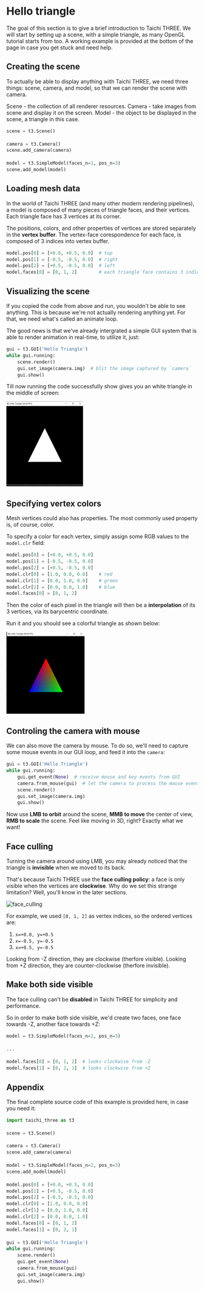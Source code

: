 # Hello triangle

The goal of this section is to give a brief introduction to Taichi THREE. We will start by setting up a scene, with a simple triangle, as many OpenGL tutorial starts from too.
A working example is provided at the bottom of the page in case you get stuck and need help.

## Creating the scene

To actually be able to display anything with Taichi THREE, we need three things: scene, camera, and model, so that we can render the scene with camera.

Scene - the collection of all renderer resources.
Camera - take images from scene and display it on the screen.
Model - the object to be displayed in the scene, a triangle in this case.

```py
scene = t3.Scene()

camera = t3.Camera()
scene.add_camera(camera)

model = t3.SimpleModel(faces_n=1, pos_n=3)
scene.add_model(model)
```

## Loading mesh data

In the world of Taichi THREE (and many other modern rendering pipelines), a model is composed of many pieces of triangle faces, and their vertices.
Each triangle face has 3 vertices at its corner.

The positions, colors, and other properties of vertices are stored separately in the **vertex buffer**.
The vertex-face corespondence for each face, is composed of 3 indices into vertex buffer.

```py
model.pos[0] = [+0.0, +0.5, 0.0]  # top
model.pos[1] = [-0.5, -0.5, 0.0]  # right
model.pos[2] = [+0.5, -0.5, 0.0]  # left
model.faces[0] = [0, 1, 2]        # each triangle face contains 3 indices into its vertices
```

## Visualizing the scene

If you copied the code from above and run, you wouldn't be able to see anything. This is because we're not actually rendering anything yet. For that, we need what's called an animate loop.

The good news is that we've already intergrated a simple GUI system that is able to render animation in real-time, to utilize it, just:

```py
gui = t3.GUI('Hello Triangle')
while gui.running:
    scene.render()
    gui.set_image(camera.img)  # blit the image captured by `camera`
    gui.show()
```

Till now running the code successfully show gives you an white triangle in the middle of screen:

![0_1](0_1.gif)

## Specifying vertex colors

Mesh vertices could also has properties. The most commonly used property is, of course, color.

To specify a color for each vertex, simply assign some RGB values to the `model.clr` field:

```py
model.pos[0] = [+0.0, +0.5, 0.0]
model.pos[1] = [-0.5, -0.5, 0.0]
model.pos[2] = [+0.5, -0.5, 0.0]
model.clr[0] = [1.0, 0.0, 0.0]    # red
model.clr[1] = [0.0, 1.0, 0.0]    # green
model.clr[2] = [0.0, 0.0, 1.0]    # blue
model.faces[0] = [0, 1, 2]
```

Then the color of each pixel in the triangle will then be a **interpolation** of its 3 vertices, via its barycentric coordinate.

Run it and you should see a colorful triangle as shown below:

![0_2](0_2.gif)

## Controling the camera with mouse

We can also move the camera by mouse. To do so, we'll need to capture some mouse events in our GUI loop, and feed it into the `camera`:

```py
gui = t3.GUI('Hello Triangle')
while gui.running:
    gui.get_event(None)  # receive mouse and key events from GUI
    camera.from_mouse(gui)  # let the camera to process the mouse events
    scene.render()
    gui.set_image(camera.img)
    gui.show()
```

Now use **LMB to orbit** around the scene, **MMB to move** the center of view, **RMB to scale** the scene.
Feel like moving in 3D, right? Exactly what we want!


## Face culling

Turning the camera around using LMB, you may already noticed that the triangle is **invisible** when we moved to its back.

That's because Taichi THREE use the **face culling policy**: a face is only visible when the vertices are **clockwise**.
Why do we set this strange limitation? Well, you'll know in the later sections.

![face_culling](http://learnopengl.com/img/advanced/faceculling_windingorder.png)

For example, we used `[0, 1, 2]` as vertex indices, so the ordered vertices are:
1. ``x=+0.0, y=+0.5``
2. ``x=-0.5, y=-0.5``
3. ``x=+0.5, y=-0.5``

Looking from -Z direction, they are clockwise (therfore visible).
Looking from +Z direction, they are counter-clockwise (therfore invisible).

## Make both side visible

The face culling can't be **disabled** in Taichi THREE for simplicity and performance.

So in order to make both side visible, we'd create two faces, one face towards -Z, another face towards +Z:

```py
model = t3.SimpleModel(faces_n=2, pos_n=3)

...

model.faces[0] = [0, 1, 2]  # looks clockwise from -Z
model.faces[1] = [0, 2, 1]  # looks clockwise from +Z
```


## Appendix

The final complete source code of this example is provided here, in case you need it:

```py
import taichi_three as t3

scene = t3.Scene()

camera = t3.Camera()
scene.add_camera(camera)

model = t3.SimpleModel(faces_n=2, pos_n=3)
scene.add_model(model)

model.pos[0] = [+0.0, +0.5, 0.0]
model.pos[1] = [+0.5, -0.5, 0.0]
model.pos[2] = [-0.5, -0.5, 0.0]
model.clr[0] = [1.0, 0.0, 0.0]
model.clr[1] = [0.0, 1.0, 0.0]
model.clr[2] = [0.0, 0.0, 1.0]
model.faces[0] = [0, 1, 2]
model.faces[1] = [0, 2, 1]

gui = t3.GUI('Hello Triangle')
while gui.running:
    scene.render()
    gui.get_event(None)
    camera.from_mouse(gui)
    gui.set_image(camera.img)
    gui.show()
```